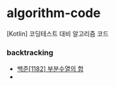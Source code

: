 # algorithm-code                    
[Kotlin] 코딩테스트 대비 알고리즘 코드                         
### backtracking                    
* [백준[1182] 부분수열의 합](https://hungseong.tistory.com/50)                        
* 
